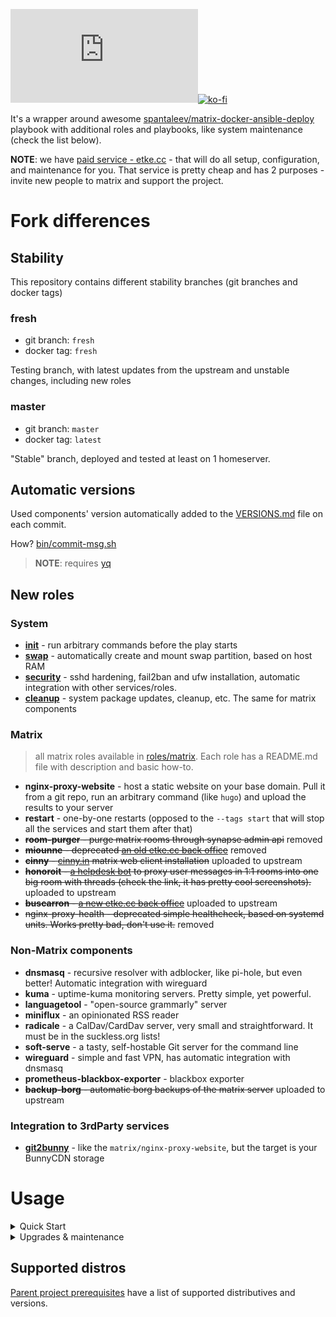 [![Matrix](https://img.shields.io/matrix/news:etke.cc?logo=matrix&server_fqdn=matrix.org&style=for-the-badge)](https://matrix.to/#/#discussion:etke.cc)[![ko-fi](https://ko-fi.com/img/githubbutton_sm.svg)](https://ko-fi.com/etkecc)

It's a wrapper around awesome [spantaleev/matrix-docker-ansible-deploy](https://github.com/spantaleev/matrix-docker-ansible-deploy) playbook
with additional roles and playbooks, like system maintenance (check the list below).

**NOTE**: we have [paid service - etke.cc](https://etke.cc/) - that will do all setup, configuration, and maintenance for you.
That service is pretty cheap and has 2 purposes - invite new people to matrix and support the project.

# Fork differences

## Stability

This repository contains different stability branches (git branches and docker tags)

### fresh

* git branch: `fresh`
* docker tag: `fresh`

Testing branch, with latest updates from the upstream and unstable changes, including new roles

### master

* git branch: `master`
* docker tag: `latest`

"Stable" branch, deployed and tested at least on 1 homeserver.

## Automatic versions

Used components' version automatically added to the [VERSIONS.md](./VERSIONS.md) file on each commit.

How? [bin/commit-msg.sh](./bin/commit-msg.sh)

> **NOTE**: requires [yq](https://github.com/mikefarah/yq)

</details>

## New roles

### System

* **[init](https://gitlab.com/etke.cc/roles/init)** - run arbitrary commands before the play starts
* **[swap](https://gitlab.com/etke.cc/roles/swap)** - automatically create and mount swap partition, based on host RAM
* **[security](https://gitlab.com/etke.cc/roles/security)** - sshd hardening, fail2ban and ufw installation, automatic integration with other services/roles.
* **[cleanup](https://gitlab.com/etke.cc/roles/cleanup)** - system package updates, cleanup, etc. The same for matrix components

### Matrix

> all matrix roles available in [roles/matrix](./roles/matrix).
> Each role has a README.md file with description and basic how-to.

* **nginx-proxy-website** - host a static website on your base domain. Pull it from a git repo, run an arbitrary command (like `hugo`) and upload the results to your server
* **restart** - one-by-one restarts (opposed to the `--tags start` that will stop all the services and start them after that)
* <s>**room-purger** - purge matrix rooms through synapse admin api</s> removed
* <s>**miounne** - deprecated [an old etke.cc back office](https://gitlab.com/etke.cc/miounne)</s> removed
* <s>**cinny** - [cinny.in](https://cinny.in) matrix web client installation</s> uploaded to upstream
* <s>**honoroit** - [a helpdesk bot](https://gitlab.com/etke.cc/honoroit) to proxy user messages in 1:1 rooms into one big room with threads (check the link, it has pretty cool screenshots).</s> uploaded to upstream
* <s>**buscarron** - [a new etke.cc back office](https://gitlab.com/etke.cc/buscarron)</s> uploaded to upstream
* <s>nginx-proxy-health - deprecated simple healthcheck, based on systemd units. Works pretty bad, don't use it.</s> removed

### Non-Matrix components

* **dnsmasq** - recursive resolver with adblocker, like pi-hole, but even better! Automatic integration with wireguard
* **kuma** - uptime-kuma monitoring servers. Pretty simple, yet powerful.
* **languagetool** - "open-source grammarly" server
* **miniflux** - an opinionated RSS reader
* **radicale** - a CalDav/CardDav server, very small and straightforward. It must be in the suckless.org lists!
* **soft-serve** - a tasty, self-hostable Git server for the command line
* **wireguard** - simple and fast VPN, has automatic integration with dnsmasq
* **prometheus-blackbox-exporter** - blackbox exporter
* <s>**backup-borg** - automatic borg backups of the matrix server</s> uploaded to upstream

### Integration to 3rdParty services

* **[git2bunny](https://gitlab.com/etke.cc/roles/git2bunny)** - like the `matrix/nginx-proxy-website`, but the target is your BunnyCDN storage

# Usage

<details>
<summary>Quick Start</summary>

1. Decide what the domain name will be used for your matrix server ("pretty" domain, like "gitlab.com" or "issuperstar.com" so your mxid will be like "@john:issuperstar.com"), replace `DOMAIN` below with that domain name
2. Run the following commands and read instructions

```bash
# clone that repo
git clone https://gitlab.com/etke.cc/ansible.git
cd ansible

# pull the spantaleev/matrix-docker-ansible-deploy repo and other dependency roles
make dependencies

# create directory for your server config
mkdir inventory/host_vars/DOMAIN

# copy the example configs
cp upstream/examples/hosts inventory/hosts
cp upstream/examples/vars.yml inventory/host_vars/DOMAIN/

# edit inventory file and put your server connection details (vim is optional, aye).
# note: replace matrix.<your-domain> with your DOMAIN (tbh, you dont need matrix. prefix here, so you may remove it, too)
vim inventory/hosts

# edit your server configuration file (vim is optional here)
vim inventory/host_vars/DOMAIN/vars.yml
```

and now, follow the [spantaleev/matrix-docker-ansible-deploy documentation](https://github.com/spantaleev/matrix-docker-ansible-deploy/blob/master/docs/README.md)

**NOTE**: For initial server setup use playbook `play/all.yml` (yep, with tags as described in parent project's documentation),
after that you can use playbook `play/matrix.yml`, here is the list of commands to finish initial setup

```bash
# Moving to the grand finale

# Run server setup
ansible-playbook play/all.yml -t setup-all

# create users, configure dimension, etc. - do all the stuff

# Start the server
ansible-playbook play/matrix.yml -t start

# Check if it works
ansible-playbook play/matrix.yml -t self-check
```

</details>

<details>
<summary>Upgrades & maintenance</summary>

New versions of matrix-related software are releaseed very often, so to stay up to date, follow these steps:

* Check parent project's [CHANGELOG](https://github.com/spantaleev/matrix-docker-ansible-deploy/blob/master/CHANGELOG.md) for news
* Upgrade playbooks and roles with `git pull`
* **Don't forget to carefully read the changelog**, because it may contain breaking changes!
* Run the upgrade: `ansible-playbook play/all.yml -t setup-all,start`
* Check if it works as expected: `ansible-playbook play/matrix.yml -t self-check`

### Full maintenance cycle:

1. Run all playbooks (including cleanup tasks)
2. Run rust-synapse-compress-state
3. Run postgres full vacuum.

```bash
ansible-playbook play/all.yml -l DOMAIN -t setup-all
ansible-playbook play/all.yml -l DOMAIN -t rust-synapse-compress-state -e matrix_synapse_rust_synapse_compress_state_find_rooms_command_wait_time=86400 -e matrix_synapse_rust_synapse_compress_state_compress_room_time=86400 -e matrix_synapse_rust_synapse_compress_state_psql_import_time=86400
ansible-playbook play/all.yml -l DOMAIN -t run-postgres-vacuum
ansible-playbook play/all.yml -l DOMAIN -t restart-all
```
</details>

## Supported distros

[Parent project prerequisites](https://github.com/spantaleev/matrix-docker-ansible-deploy/blob/master/docs/prerequisites.md#prerequisites) have a list of supported distributives and versions.
